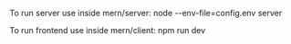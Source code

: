 To run server use inside mern/server:
node --env-file=config.env server

To run frontend use inside mern/client:
npm run dev
